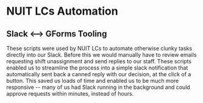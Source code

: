 # NUIT LCs Automation

## Slack <--> GForms Tooling
These scripts were used by NUIT LCs to automate otherwise clunky tasks directly into our Slack. Before this we would manually have to review emails requesting shift unassignment and send replies to our staff. These scripts enabled us to streamline the process into a simple slack notification that automatically sent back a canned reply with our decision, at the click of a button. This saved us loads of time and enabled us to be much more responsive -- many of us had Slack running in the background and could approve requests within minutes, instead of hours.